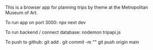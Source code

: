This is a browser app for planning trips by theme at the Metropolitan Museum of Art.


To run app on port 3000:
npx next dev

To run backend / connect database:
nodemon tripapi.js

To push to github:
git add .
git commit -m ""
git push origin main
